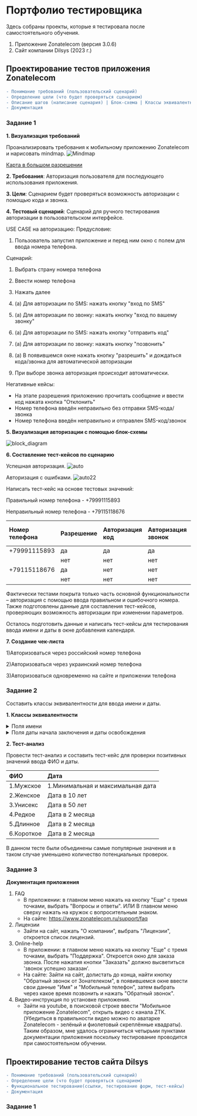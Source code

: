 # Портфолио тестировщика 
Здесь собраны проекты, которые я тестировала после самостоятельного обучения.
1. Приложение Zonatelecom (версия 3.0.6)
2. Сайт компании Dilsys (2023 г.) 


## <a name="test-design" />Проектирование тестов приложения Zonatelecom

```diff
- Понимание требований (пользовательский сценарий)
- Определение цели (что будет проверяться сценарием)
- Описание шагов (написание сценария) | Блок-схема | Классы эквивалентности |Чек-кейсы и чек-лист| Тест-анализ 
- Документация
```


### Задание 1

**1. Визуализация требований**

Проанализировать требования к мобильному приложению Zonatelecom и нарисовать mindmap.
![Mindmap](https://i.ibb.co/mF5vKPx/Zonatelecom.png) 

[Карта в большом разрешении](https://i.ibb.co/mF5vKPx/Zonatelecom.png)

**2. Требования**:
Авторизация пользователя для последующего использования приложения.

**3. Цели**:
Сценарием будет проверяться возможность авторизации с помощью кода и звонка.

**4. Тестовый сценарий**:
Сценарий для ручного тестирования авторизации в пользовательском интерфейсе. 

USE CASE на авторизацию:
Предусловие:
1. Пользователь запустил приложение и перед ним окно с полем для ввода номера телефона.

Сценарий:
1. Выбрать страну номера телефона
   
3. Ввести номер телефона
   
5. Нажать далее
   
4. (а) Для авторизации по SMS: нажать кнопку "вход по SMS"

4. (а)  Для авторизации по звонку: нажать кнопку "вход по вашему звонку"

5. (а) Для авторизации по SMS: нажать кнопку "отправить код"

5. (а)  Для авторизации по звонку: нажать кнопку "позвонить"

6. (а) В появившемся окне нажать кнопку "разрешить" и дождаться кода/звонка для автоматической авторизации

7. При выборе звонка авторизация происходит автоматически.

Негативные кейсы:
- На этапе разрешения приложению прочитать сообщение и ввести код нажата кнопка "Отклонить"
- Номер телефона введён неправильно без отправки SMS-кода/звонка
- Номер телефона введён неправильно и отправлен SMS-код/звонок



**5. Визуализация авторизации с помощью блок-схемы**

![block_diagram](https://i.ibb.co/Z266mgw/blockk.jpg)

**6. Составление тест-кейсов по сценарию**

Успешная авторизация.
![auto](https://i.ibb.co/KL6CtcW/11.jpg)

Авторизация с ошибками.
![auto22](https://i.ibb.co/r2YMW0K/auto22.jpg)

Написать тест-кейс на основе тестовых значений:

Правильный номер телефона - +79991115893

Неправильный номер телефона - +79115118676 



|Номер телефона|Разрешение|Авторизация код|Авторизация звонок|Возвращение в главное меню|Возможность менять тип авторизации|
|:--------------|:---------|:------|:-------------------|:------------------|:------------------|
|+79991115893        |да  |   да   |     да                  | да     |да     |
|           |нет  |  нет    |   нет       | да|    да     |
|+79115118676            |да  |  нет    |   нет       | да|    да     |
|           |нет  |  нет    |   нет       | да|    да     |

Фактически тестами покрыта только часть основной функциональности – авторизация с помощью ввода правильном и ошибочного номера. Также подготовлены данные для составления тест-кейсов, проверяющих возможность авторизации при изменении параметров.

Осталось подготовить данные и написать тест-кейсы для тестирования ввода имени и даты в окне добавления календаря.

**7. Создание чек-листа**

1)Авторизоваться через российский номер телефона

2)Авторизоваться через украинский номер телефона

3)Авторизоваться одновременно на сайте и приложении телефона


### Задание 2
Составить классы эквивалентности для ввода имени и даты.

**1. Классы эквивалентности**
<details>
<summary>Поля имени</summary>

***

Длина поля - от 0 до 20 символов.


|Название класса|Тип класса|Границы|Тестовые данные внутри класса|Тестовые данные на границах|
|:--------------|:---------|:------|:------------------------------|:------------------------|
|от 1 до 20 символов        |диапазон  | 1, 20     |    Иванов Иван Иванович   | 1 символ: "И"|
|       |  |     |      | 2 символа: "Ив"|
|       |  |     |      | 19 символов: "Александр-Фердинанд"|
|       |  |     |      | 20 символов: "Иванов Иван Иванович"|
|       |  |     |      | 21 символов: "Гитинамагомедгаджияв"|
|от -∞ до 0|диапазон  | 0 |         | (не даёт ввести)	|
|от 21 до +∞| диапазон | 21 | Анастасия | (не даёт  ввести)


Вводимые значения:

|Название класса|Тип класса|Границы|Тестовые данные внутри класса|
|:--------------|:---------|:------|:-------------------|
|Строка, содержащая русские буквы |набор  | Корректный  | "Анастасия"|    
|Строка, содержащая цифры |набор  | Корректный  | "Анастасия3"|
|Строка, содержащая пробел в середине текста|набор  | Корректный  | "Анаста сия"|
|Строка, содержащая пробел в начале текста | набор  | Корректный  | " Анастасия"|
|Строка, содержащая пробел в конце текста |набор  | Корректный  | "Анастасия  "|
|Строка, содержащая запятую |набор  | Корректный  | "Анаста,сия"|
|Строка, содержащая тире |набор  | Корректный  | "Анаста-сия"|
|Строка, содержащая точку |набор  | Корректный  | "Анастасия."|
|Строка, содержащая латинские буквы |набор  | Корректный  | "Anastasia"|
|Строка, содержащая символы других языков |набор  | Корректный  | "अ"|
|Строка, содержащая спецсимволы |набор  | Корректный  | "%;$#?&*!"|
|Строка с двойным именем |набор  | Корректный  | "Ева-Мария"|
Строка с именем больше 20 |набор  | Некорректный  | "Гитинамагомедгаджияв"|

</details>


<details>
<summary>Поля даты начала заключения и даты освобождения</summary>


Тип поля: дата


|Название класса|Тип класса|Границы|Тестовые данные внутри класса|Тестовые данные на границах|
|:--------------|:---------|:------|:------------------------------|:------------------------|
|Минимальная и максимальная дата     |диапазон  | 01.01.2000 и 31.12.2060     | минимальная +1 и максимальная +1    |  01.01.2000 и 31.12.2060|
|Текущая дата и минимальная | диапозон | 15.12.2023 и 31.12.2060    | текущая -1 и +1 и минимальная -1     | 15.12.2023 и 30.12.2060|
|Дата окончания раньше даты начала| диапазон | 31.12.2060 и 01.01.2000   |      | 16.02.2005 и 12.10.2002|
|Случайная дата с условием (дата начала раньше даты окончания)| диапазон |13.05.2021 и 19.12.2029  |      | 20.07.2021 и 22.12.2030|



Вводимые значения:

|Название класса|Тип класса|Результат|Тестовые данные внутри класса|
|:--------------|:---------|:------|:-------------------|
|Минимум и максимум |набор  | Корректный  | 01.01.2000 и 31.12.2060|    
|Максимум и минимум|набор  | Некорректный | 31.12.2060 и 15.12.2023|
|Минимальная дата +5 и максимальная дата|набор  | Корректный  | 06.01.2023 и 31.12.2060|
|Минимальная дата и максимальная дата -5 |набор  | Корректный  | 01.01.2000 и 26.12.2026|
|Минимальная дата +1 и максимальная дата -1 |набор  | Корректный  | 02.01.2000 и 30.12.2026|
|Минимальная дата +1 и максимальная дата  |набор  | Корректный  | 02.01.2000 и 30.12.2026|
|Минимальная дата  и максимальная дата -1 |набор  | Корректный  | 01.01.2000 и 30.12.2026|
|Текущая дата начала и завтра конец |набор  | Корректный  | 15.12.2023 и 16.12.2023|
|Текущая дата конец -1 и завтра начало |набор  | Некорректный  | 14.12.2023 и 16.12.2023|
|Текущая дата конец  и текущая дата конец |набор  | Некорректный  | 15.12.2023 и 15.12.2023|
|Завтрашняя дата начало и текущая дата конец |набор  | Некорректный  | 16.12.2023 и 15.12.2023|



Для класса "Дата освобождения раньше даты начала" за границу я брала данные отталкиваясь от даты составления тест-кейса - 15.12.2023. 
То есть пыталась назначить дату заключения 16.12.2023, а дату освобождения 15.12.2023.
Таким образом, мне удалось составить данные и провести тест по проверке ввода набора имени и даты освобождения и заключения с целью добавления календаря на главный экран приложения.

</details>

**2. Тест-анализ**

Провести тест-анализ и составить тест-кейс для проверки позитивных значений ввода ФИО и даты.

|ФИО|Дата|
|:--------------|:---------|
|1.Мужское |1.Минимальная и максимальная дата |   
|2.Женское|Дата в 10 лет|
|3.Унисекс|Дата в 50 лет| 
|4.Редкое |Дата в 2 месяца|
|5.Длинное|Дата в 2 месяца|
|6.Короткое |Дата в 2 месяца|

В данном тесте были объединены самые популярные значения и в таком случае уменьшено количество потенциальных проверок. 

### Задание 3

**Документация приложения**
1) FAQ
   - В приложении: в главном меню нажать на кнопку "Еще" с тремя точками, выбрать "Вопросы и ответы". ИЛИ В главном меню сверху нажать на кружок с вопросительным знаком. 
   - На сайте: https://www.zonatelecom.ru/support/faq
2) Лицензии 
   - Зайти на сайт, нажать "О компании", выбрать "Лицензии", откроется список лицензий.
3) Online-help
   - В приложении: в главном меню нажать на кнопку "Еще" с тремя точками, выбрать "Поддержка". Откроется окно для заказа звонка. После нажатия кнопки "Заказать" должно высветиться 'звонок успешно заказан'.
   - На сайте: Зайти на сайт, долистать до конца, найти кнопку "Обратный звонок от Зонателеком", в появившемся окне ввести свои данные "Имя" и "Мобильный телефон", затем выбрать через какое время позвонить и нажать "Обратный звонок".
4) Видео-инструкция по установке приложения.
   - Зайти на youtube, в поисковой строке ввести "Мобильное приложение Zonatelecom", открыть видео с канала ZTK. (Убедиться в правильности видео можно по аватарке Zonatelecom - зелёный и фиолетовый скреплённые квадраты).
Таким образом, мне удалось ограничиться четырьми пунктами документации приложения поскольку тестирование проводится при самостоятельном обучении.
   


## <a name="test-design" />Проектирование тестов сайта Dilsys

```diff
- Понимание требований (пользовательский сценарий)
- Определение цели (что будет проверяться сценарием)
- Функциональное тестирование(ссылки, тестирование форм, тест-кейсы) 
- Документация
```

### Задание 1



